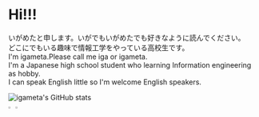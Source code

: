 # Hi!!!
いがめたと申します。いがでもいがめたでも好きなように読んでください。  
どこにでもいる趣味で情報工学をやっている高校生です。  
I'm igameta.Please call me iga or igameta.  
I'm a Japanese high school student who learning Information engineering as hobby.  
I can  speak English little so I'm welcome English speakers.  

![igameta's GitHub stats](https://github-readme-stats.vercel.app/api?username=igameta&count_private=true&show_icons=true&theme=vue-dark)  
<img src="https://igameta.com/img/logo/logo-light.svg" width="2%">
<img src="https://igameta.com/img/logo/logo-dark.svg" width="2%">  